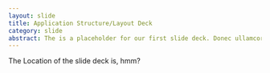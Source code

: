 ```yaml
---
layout: slide
title: Application Structure/Layout Deck
category: slide
abstract: The is a placeholder for our first slide deck. Donec ullamcorper nulla non metus auctor fringilla. Cum sociis natoque penatibus et magnis dis parturient montes, nascetur ridiculus mus.
---
```


The Location of the slide deck is, hmm?